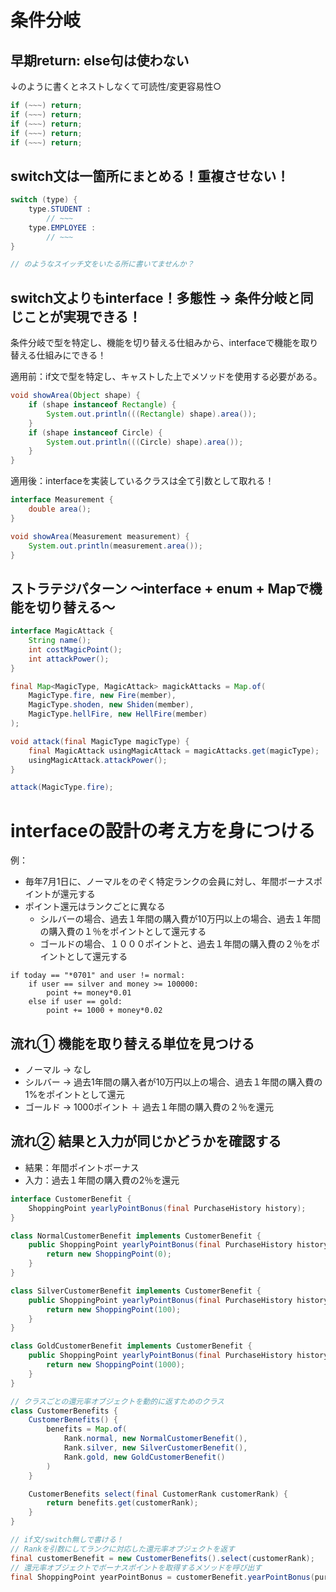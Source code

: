 # 条件分岐

## 早期return: else句は使わない

↓のように書くとネストしなくて可読性/変更容易性○

```java
if (~~~) return;
if (~~~) return;
if (~~~) return;
if (~~~) return;
if (~~~) return;
```


## switch文は一箇所にまとめる！重複させない！

```java
switch (type) {
    type.STUDENT : 
        // ~~~
    type.EMPLOYEE :
        // ~~~
}

// のようなスイッチ文をいたる所に書いてませんか？
```

## switch文よりもinterface！多態性 → 条件分岐と同じことが実現できる！

条件分岐で型を特定し、機能を切り替える仕組みから、interfaceで機能を取り替える仕組みにできる！

適用前：if文で型を特定し、キャストした上でメソッドを使用する必要がある。

```java
void showArea(Object shape) {
    if (shape instanceof Rectangle) {
        System.out.println(((Rectangle) shape).area());
    }
    if (shape instanceof Circle) {
        System.out.println(((Circle) shape).area());
    }
}
```

適用後：interfaceを実装しているクラスは全て引数として取れる！

```java
interface Measurement {
    double area();
}

void showArea(Measurement measurement) {
    System.out.println(measurement.area());
}
```

## ストラテジパターン 〜interface + enum + Mapで機能を切り替える〜

```java
interface MagicAttack {
    String name();
    int costMagicPoint();
    int attackPower();
}

final Map<MagicType, MagicAttack> magickAttacks = Map.of(
    MagicType.fire, new Fire(member),
    MagicType.shoden, new Shiden(member),
    MagicType.hellFire, new HellFire(member)
);

void attack(final MagicType magicType) {
    final MagicAttack usingMagicAttack = magicAttacks.get(magicType);
    usingMagicAttack.attackPower();
}

attack(MagicType.fire);
```

# interfaceの設計の考え方を身につける

例：
- 毎年7月1日に、ノーマルをのぞく特定ランクの会員に対し、年間ボーナスポイントが還元する
- ポイント還元はランクごとに異なる
  - シルバーの場合、過去１年間の購入費が10万円以上の場合、過去１年間の購入費の１％をポイントとして還元する
  - ゴールドの場合、１０００ポイントと、過去１年間の購入費の２％をポイントとして還元する

```
if today == "*0701" and user != normal:
    if user == silver and money >= 100000:
        point += money*0.01
    else if user == gold:
        point += 1000 + money*0.02
```

## 流れ① 機能を取り替える単位を見つける
- ノーマル → なし
- シルバー → 過去1年間の購入者が10万円以上の場合、過去１年間の購入費の1%をポイントとして還元
- ゴールド → 1000ポイント ＋ 過去１年間の購入費の２％を還元

## 流れ② 結果と入力が同じかどうかを確認する
- 結果：年間ポイントボーナス
- 入力：過去１年間の購入費の2％を還元

```java
interface CustomerBenefit {
    ShoppingPoint yearlyPointBonus(final PurchaseHistory history);
}

class NormalCustomerBenefit implements CustomerBenefit {
    public ShoppingPoint yearlyPointBonus(final PurchaseHistory history) {
        return new ShoppingPoint(0);
    }
}

class SilverCustomerBenefit implements CustomerBenefit {
    public ShoppingPoint yearlyPointBonus(final PurchaseHistory history) {
        return new ShoppingPoint(100);
    }
}

class GoldCustomerBenefit implements CustomerBenefit {
    public ShoppingPoint yearlyPointBonus(final PurchaseHistory history) {
        return new ShoppingPoint(1000);
    }
}

// クラスごとの還元率オブジェクトを動的に返すためのクラス
class CustomerBenefits {
    CustomerBenefits() {
        benefits = Map.of(
            Rank.normal, new NormalCustomerBenefit(),
            Rank.silver, new SilverCustomerBenefit(),
            Rank.gold, new GoldCustomerBenefit()
        )
    }

    CustomerBenefits select(final CustomerRank customerRank) {
        return benefits.get(customerRank);
    }
}

// if文/switch無しで書ける！
// Rankを引数にしてランクに対応した還元率オブジェクトを返す
final customerBenefit = new CustomerBenefits().select(customerRank);
// 還元率オブジェクトでボーナスポイントを取得するメソッドを呼び出す
final ShoppingPoint yearPointBonus = customerBenefit.yearPointBonus(purchaseHitory);
```